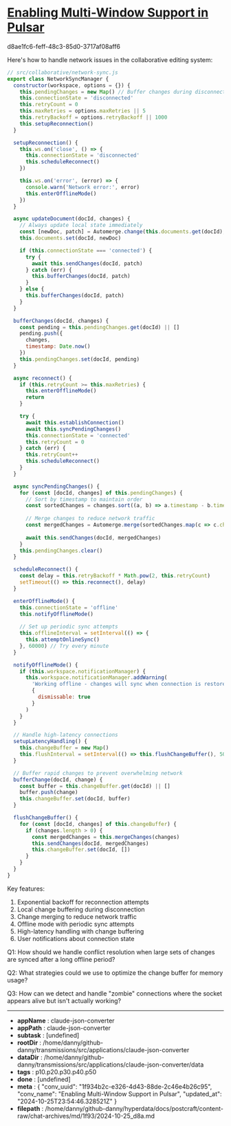 # [Enabling Multi-Window Support in Pulsar](https://claude.ai/chat/1f934b2c-e326-4d43-88de-2c46e4b26c95)

d8ae1fc6-feff-48c3-85d0-3717af08aff6

 Here's how to handle network issues in the collaborative editing system:

```javascript
// src/collaborative/network-sync.js
export class NetworkSyncManager {
  constructor(workspace, options = {}) {
    this.pendingChanges = new Map() // Buffer changes during disconnect
    this.connectionState = 'disconnected'
    this.retryCount = 0
    this.maxRetries = options.maxRetries || 5
    this.retryBackoff = options.retryBackoff || 1000
    this.setupReconnection()
  }

  setupReconnection() {
    this.ws.on('close', () => {
      this.connectionState = 'disconnected'
      this.scheduleReconnect()
    })

    this.ws.on('error', (error) => {
      console.warn('Network error:', error)
      this.enterOfflineMode()
    })
  }

  async updateDocument(docId, changes) {
    // Always update local state immediately
    const [newDoc, patch] = Automerge.change(this.documents.get(docId), changes)
    this.documents.set(docId, newDoc)

    if (this.connectionState === 'connected') {
      try {
        await this.sendChanges(docId, patch)
      } catch (err) {
        this.bufferChanges(docId, patch)
      }
    } else {
      this.bufferChanges(docId, patch)
    }
  }

  bufferChanges(docId, changes) {
    const pending = this.pendingChanges.get(docId) || []
    pending.push({
      changes,
      timestamp: Date.now()
    })
    this.pendingChanges.set(docId, pending)
  }

  async reconnect() {
    if (this.retryCount >= this.maxRetries) {
      this.enterOfflineMode()
      return
    }

    try {
      await this.establishConnection()
      await this.syncPendingChanges()
      this.connectionState = 'connected'
      this.retryCount = 0
    } catch (err) {
      this.retryCount++
      this.scheduleReconnect()
    }
  }

  async syncPendingChanges() {
    for (const [docId, changes] of this.pendingChanges) {
      // Sort by timestamp to maintain order
      const sortedChanges = changes.sort((a, b) => a.timestamp - b.timestamp)
      
      // Merge changes to reduce network traffic
      const mergedChanges = Automerge.merge(sortedChanges.map(c => c.changes))
      
      await this.sendChanges(docId, mergedChanges)
    }
    this.pendingChanges.clear()
  }

  scheduleReconnect() {
    const delay = this.retryBackoff * Math.pow(2, this.retryCount)
    setTimeout(() => this.reconnect(), delay)
  }

  enterOfflineMode() {
    this.connectionState = 'offline'
    this.notifyOfflineMode()
    
    // Set up periodic sync attempts
    this.offlineInterval = setInterval(() => {
      this.attemptOnlineSync()
    }, 60000) // Try every minute
  }

  notifyOfflineMode() {
    if (this.workspace.notificationManager) {
      this.workspace.notificationManager.addWarning(
        'Working offline - changes will sync when connection is restored',
        {
          dismissable: true
        }
      )
    }
  }

  // Handle high-latency connections
  setupLatencyHandling() {
    this.changeBuffer = new Map()
    this.flushInterval = setInterval(() => this.flushChangeBuffer(), 50)
  }

  // Buffer rapid changes to prevent overwhelming network
  bufferChange(docId, change) {
    const buffer = this.changeBuffer.get(docId) || []
    buffer.push(change)
    this.changeBuffer.set(docId, buffer)
  }

  flushChangeBuffer() {
    for (const [docId, changes] of this.changeBuffer) {
      if (changes.length > 0) {
        const mergedChanges = this.mergeChanges(changes)
        this.sendChanges(docId, mergedChanges)
        this.changeBuffer.set(docId, [])
      }
    }
  }
}
```

Key features:
1. Exponential backoff for reconnection attempts
2. Local change buffering during disconnection
3. Change merging to reduce network traffic
4. Offline mode with periodic sync attempts
5. High-latency handling with change buffering
6. User notifications about connection state

Q1: How should we handle conflict resolution when large sets of changes are synced after a long offline period?

Q2: What strategies could we use to optimize the change buffer for memory usage?

Q3: How can we detect and handle "zombie" connections where the socket appears alive but isn't actually working?

---

* **appName** : claude-json-converter
* **appPath** : claude-json-converter
* **subtask** : [undefined]
* **rootDir** : /home/danny/github-danny/transmissions/src/applications/claude-json-converter
* **dataDir** : /home/danny/github-danny/transmissions/src/applications/claude-json-converter/data
* **tags** : p10.p20.p30.p40.p50
* **done** : [undefined]
* **meta** : {
  "conv_uuid": "1f934b2c-e326-4d43-88de-2c46e4b26c95",
  "conv_name": "Enabling Multi-Window Support in Pulsar",
  "updated_at": "2024-10-25T23:54:46.328521Z"
}
* **filepath** : /home/danny/github-danny/hyperdata/docs/postcraft/content-raw/chat-archives/md/1f93/2024-10-25_d8a.md